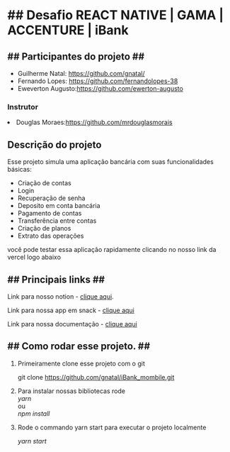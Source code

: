<h1> ## Desafio REACT NATIVE | GAMA | ACCENTURE | iBank</h1>


<h2>## Participantes do projeto ##</h2>
<ul>
    <li>Guilherme Natal: <a href="https://github.com/gnatal/">https://github.com/gnatal/</a></li>
    <li>Fernando Lopes: <a href="https://github.com/fernandolopes-38">https://github.com/fernandolopes-38</a></li>
    <li> Eweverton Augusto:<a href="https://github.com/ewerton-augusto">https://github.com/ewerton-augusto</a></li>

</ul>

<h3>Instrutor</h3>
    <li> Douglas Moraes:<a href="https://github.com/mrdouglasmorais">https://github.com/mrdouglasmorais</a></li>


<h2>Descrição do projeto </h2>
<p>
    Esse projeto simula uma aplicação bancária com suas funcionalidades básicas:
    <ul>
        <li> Criação de contas </li>
        <li> Login </li>
        <li> Recuperação de senha </li>
        <li> Deposito em conta bancária </li>
        <li> Pagamento de contas </li>
        <li> Transferência entre contas </li>
        <li> Criação de planos </li>
        <li> Extrato das operações </li>
    </ul>
    você pode testar essa aplicação rapidamente clicando 
    no nosso link da vercel logo abaixo

</p>


<h2>
    ##  Principais links ##
</h2>


Link para nosso notion - [clique aqui](https://www.notion.so/81e3ac29968247029a2c45fe4e3f92af?v=8ddfbc8e11ff4db2a9b41e46c2818c9b).

Link para nossa app em snack - [clique aqui](https://docs.google.com/document/d/1PbObK6qR1NcTQ4brhCIOCplhG2xnZSB4RCopouBae1o/edit?usp=sharing)


Link para nossa documentação - [clique aqui](https://snack.expo.io/@guilhermenatal/github.com-gnatal-ibank_mobile)

<h2>
    ##  Como rodar esse projeto. ##
</h2>
<ol>
<li>
Primeiramente clone esse projeto com o git

git clone https://github.com/gnatal/iBank_mombile.git <br />
</li>
<li>
Para instalar nossas bibliotecas rode <br />
<i>yarn</i> <br />
ou <br /> 
<i>npm install </i> <br />
</li>

<li>
<p> Rode o commando yarn start para executar o projeto localmente</p>
<i>yarn start</i>
</li>

</ol>

